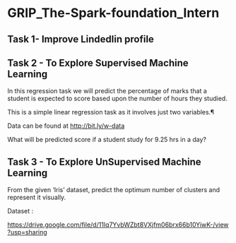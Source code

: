# GRIP_The-Spark-foundation_Intern
## Task 1- Improve Lindedlin profile

## Task 2 - To Explore Supervised Machine Learning

<p> In this regression task we will predict the percentage of marks that a student is expected to score based upon the number of hours they studied.

This is a simple linear regression task as it involves just two variables.¶

Data can be found at http://bit.ly/w-data

What will be predicted score if a student study for 9.25 hrs in a
day? <p>

## Task 3 - To Explore UnSupervised Machine Learning

From the given ‘Iris’ dataset, predict the optimum number of
clusters and represent it visually.

Dataset :

https://drive.google.com/file/d/11Iq7YvbWZbt8VXjfm06brx66b10YiwK-/view?usp=sharing
